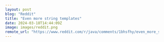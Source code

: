 ```yaml
---
layout: post
blog: "Reddit"
title: "Even more string templates"
date: 2024-03-18T14:44:09Z
image: images/reddit.png
remote_url: "https://www.reddit.com/r/java/comments/1bhsfhy/even_more_string_templates/"
---
```

